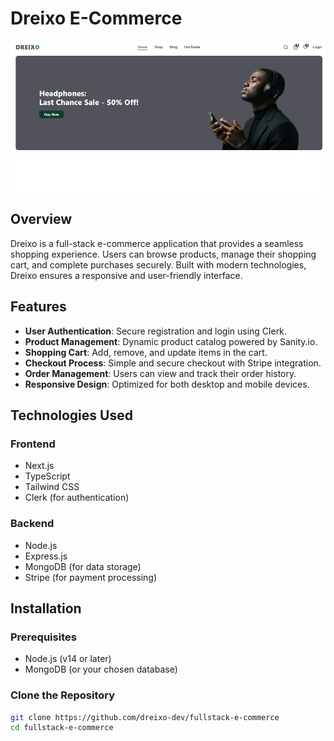 # Dreixo E-Commerce

![Dreixo Logo](Images/logo.png) <!-- Replace with the actual path to your logo -->

## Overview

Dreixo is a full-stack e-commerce application that provides a seamless shopping experience. Users can browse products, manage their shopping cart, and complete purchases securely. Built with modern technologies, Dreixo ensures a responsive and user-friendly interface.

## Features

- **User Authentication**: Secure registration and login using Clerk.
- **Product Management**: Dynamic product catalog powered by Sanity.io.
- **Shopping Cart**: Add, remove, and update items in the cart.
- **Checkout Process**: Simple and secure checkout with Stripe integration.
- **Order Management**: Users can view and track their order history.
- **Responsive Design**: Optimized for both desktop and mobile devices.

## Technologies Used

### Frontend

- Next.js
- TypeScript
- Tailwind CSS
- Clerk (for authentication)

### Backend

- Node.js
- Express.js
- MongoDB (for data storage)
- Stripe (for payment processing)

## Installation

### Prerequisites

- Node.js (v14 or later)
- MongoDB (or your chosen database)

### Clone the Repository

```bash
git clone https://github.com/dreixo-dev/fullstack-e-commerce
cd fullstack-e-commerce
```
